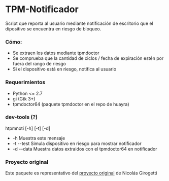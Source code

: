 # TPM-Notificador #

Script que reporta al usuario mediante notificación de escritorio que el dipositivo se encuentra en riesgo de bloqueo.


### Cómo: ###
* Se extraen los datos mediante tpmdoctor
* Se comprueba que la cantidad de ciclos / fecha de expiración estén por fuera del rango de riesgo
* Si el dispositivo está en riesgo, notifica al usuario

### Requerimientos ###
* Python <= 2.7
* gi (Gtk 3+)
* tpmdoctor64 (paquete tpmdoctor en el repo de huayra)

### dev-tools (?) ###
htpmnoti [-h] [-t] [-d]
* -h          Muestra este mensaje
* -t  --test  Simula dispositivo en riesgo para mostrar notificador
* -d  --data  Muestra datos extraidos con el tpmdoctor64 en notificador

### Proyecto original ###
Este paquete es representativo del [proyecto original](https://bitbucket.org/lahire/huayra-tpmnotificador) de Nicolás Girogetti
